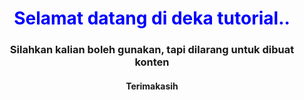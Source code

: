 <h1 align="center" style="color: blue">Selamat datang di deka tutorial..</h1>
<h3 align="center">Silahkan kalian boleh gunakan, tapi dilarang untuk dibuat konten</h3>
<h4 align="center">Terimakasih</h4>
